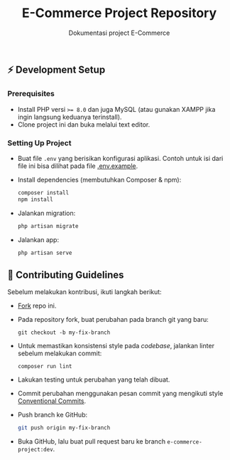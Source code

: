 <h1 align="center">
  E-Commerce Project Repository
</h1>

<p align="center">Dokumentasi project E-Commerce</p><br>

## ⚡️ Development Setup

### Prerequisites

- Install PHP versi `>= 8.0` dan juga MySQL (atau gunakan XAMPP jika ingin langsung keduanya terinstall).
- Clone project ini dan buka melalui text editor.

### Setting Up Project

- Buat file `.env` yang berisikan konfigurasi aplikasi. Contoh untuk isi dari file ini bisa dilihat pada file [.env.example](https://github.com/Buat-Besok/buatbesok_mg_backend/blob/dev/.env.example).

- Install dependencies (membutuhkan Composer & npm):

  ```bash
  composer install
  npm install
  ```

- Jalankan migration:

  ```bash
  php artisan migrate
  ```

- Jalankan app:

  ```bash
  php artisan serve
  ```

## 📖 Contributing Guidelines

Sebelum melakukan kontribusi, ikuti langkah berikut:

- [Fork](https://docs.github.com/en/github/getting-started-with-github/fork-a-repo) repo ini.

- Pada repository fork, buat perubahan pada branch git yang baru:

  ```shell
  git checkout -b my-fix-branch
  ```

- Untuk memastikan konsistensi style pada *codebase*, jalankan linter sebelum melakukan commit:

  ```shell
  composer run lint
  ```

- Lakukan testing untuk perubahan yang telah dibuat.

- Commit perubahan menggunakan pesan commit yang mengikuti style [Conventional Commits](https://www.conventionalcommits.org/en/v1.0.0/).

- Push branch ke GitHub:

  ```bash
  git push origin my-fix-branch
  ```

- Buka GitHub, lalu buat pull request baru ke branch `e-commerce-project:dev`.
